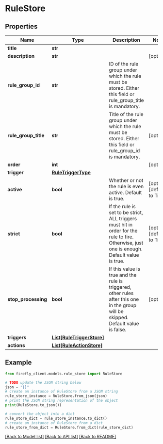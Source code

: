 # RuleStore


## Properties

Name | Type | Description | Notes
------------ | ------------- | ------------- | -------------
**title** | **str** |  | 
**description** | **str** |  | [optional] 
**rule_group_id** | **str** | ID of the rule group under which the rule must be stored. Either this field or rule_group_title is mandatory. | 
**rule_group_title** | **str** | Title of the rule group under which the rule must be stored. Either this field or rule_group_id is mandatory. | [optional] 
**order** | **int** |  | [optional] 
**trigger** | [**RuleTriggerType**](RuleTriggerType.md) |  | 
**active** | **bool** | Whether or not the rule is even active. Default is true. | [optional] [default to True]
**strict** | **bool** | If the rule is set to be strict, ALL triggers must hit in order for the rule to fire. Otherwise, just one is enough. Default value is true. | [optional] [default to True]
**stop_processing** | **bool** | If this value is true and the rule is triggered, other rules  after this one in the group will be skipped. Default value is false. | [optional] 
**triggers** | [**List[RuleTriggerStore]**](RuleTriggerStore.md) |  | 
**actions** | [**List[RuleActionStore]**](RuleActionStore.md) |  | 

## Example

```python
from firefly_client.models.rule_store import RuleStore

# TODO update the JSON string below
json = "{}"
# create an instance of RuleStore from a JSON string
rule_store_instance = RuleStore.from_json(json)
# print the JSON string representation of the object
print(RuleStore.to_json())

# convert the object into a dict
rule_store_dict = rule_store_instance.to_dict()
# create an instance of RuleStore from a dict
rule_store_from_dict = RuleStore.from_dict(rule_store_dict)
```
[[Back to Model list]](../README.md#documentation-for-models) [[Back to API list]](../README.md#documentation-for-api-endpoints) [[Back to README]](../README.md)


